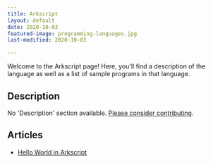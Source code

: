 ```yaml
---
title: Arkscript
layout: default
date: 2020-10-03
featured-image: programming-languages.jpg
last-modified: 2020-10-03

---
```


Welcome to the Arkscript page! Here, you'll find a description of the language as well as a list of sample programs in that language.

## Description

No 'Description' section available. [Please consider contributing](https://github.com/TheRenegadeCoder/sample-programs-website).

## Articles

- [Hello World in Arkscript](https://rzuckerm.github.io/sample-programs-website-copy/projects/hello-world/arkscript)